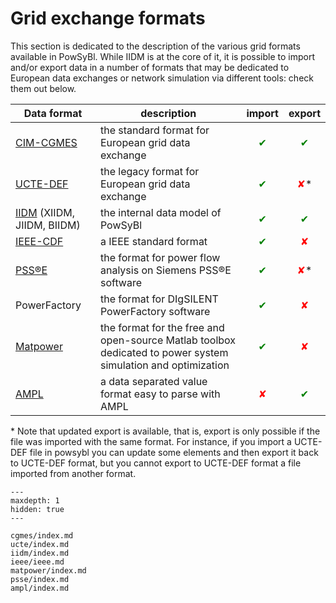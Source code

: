 # Grid exchange formats

This section is dedicated to the description of the various grid formats available in PowSyBl. While IIDM is at the core
of it, it is possible to import and/or export data in a number of formats that may be dedicated to European data
exchanges
or network simulation via different tools: check them out below.

| Data format                                 | description                                                                                                  |                  import                   |                  export                   |
|---------------------------------------------|--------------------------------------------------------------------------------------------------------------|:-----------------------------------------:|:-----------------------------------------:|
| [CIM-CGMES](cgmes/index.md)                 | the standard format for European grid data exchange                                                          | <span style="color:green">&#x2714;</span> | <span style="color:green">&#x2714;</span> |
| [UCTE-DEF](ucte/index.md)                   | the legacy format for European grid data exchange                                                            | <span style="color:green">&#x2714;</span> | <span style="color:red">&#x2718;</span>*  |
| [IIDM](iidm/index.md) (XIIDM, JIIDM, BIIDM) | the internal data model of PowSyBl                                                                           | <span style="color:green">&#x2714;</span> | <span style="color:green">&#x2714;</span> |
| [IEEE-CDF](ieee/index.md)                   | a IEEE standard format                                                                                       | <span style="color:green">&#x2714;</span> |  <span style="color:red">&#x2718;</span>  |
| [PSS®E](psse/index.md)                      | the format for power flow analysis on Siemens PSS®E software                                                 | <span style="color:green">&#x2714;</span> | <span style="color:red">&#x2718;</span>*  |
| PowerFactory                                | the format for DIgSILENT PowerFactory software                                                               | <span style="color:green">&#x2714;</span> |  <span style="color:red">&#x2718;</span>  |
| [Matpower](matpower/index.md)               | the format for the free and open-source Matlab toolbox dedicated to power system simulation and optimization | <span style="color:green">&#x2714;</span> |  <span style="color:red">&#x2718;</span>  |
| [AMPL](ampl/index.md)                       | a data separated value format easy to parse with AMPL                                                        |  <span style="color:red">&#x2718;</span>  | <span style="color:green">&#x2714;</span> |

\* Note that updated export is available, that is, export is only possible if the file was imported with the same
format.
For instance, if you import a UCTE-DEF file in powsybl you can update some elements and then export it back to UCTE-DEF
format, but you cannot export to UCTE-DEF format a file imported from another format.

```{toctree}
---
maxdepth: 1
hidden: true
---

cgmes/index.md
ucte/index.md
iidm/index.md
ieee/ieee.md
matpower/index.md
psse/index.md
ampl/index.md
```
